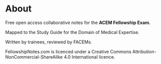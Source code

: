 # About

Free open access collaborative notes for the **ACEM Fellowship Exam.** 

Mapped to the Study Guide for the Domain of Medical Expertise.

Written by trainees, reviewed by FACEMs.













FellowshipNotes.com is licenced under a Creative Commons Attribution-NonCommercial-ShareAlike 4.0 International licence. 

